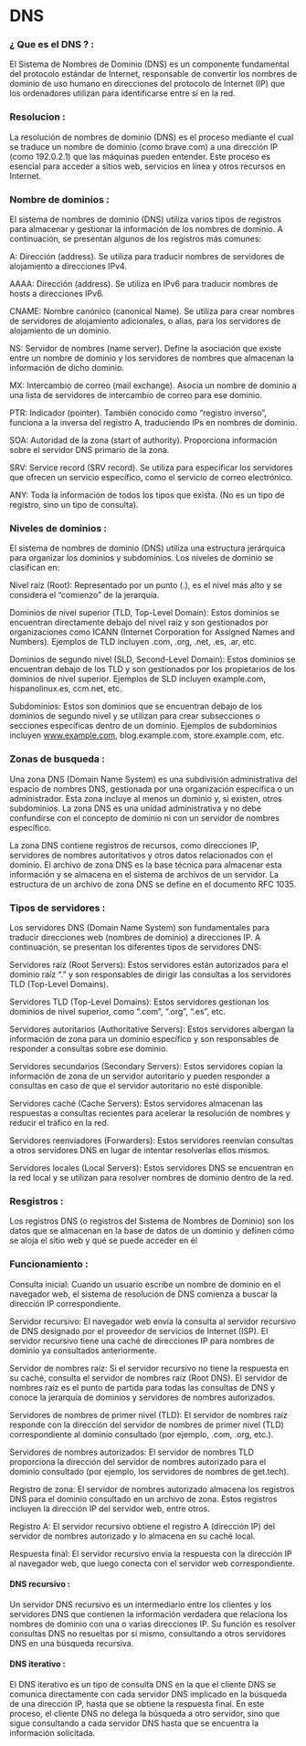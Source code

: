 # DNS

### ¿ Que es el DNS ? :
 El Sistema de Nombres de Dominio (DNS) es un componente fundamental del protocolo estándar de Internet, responsable de convertir los nombres de dominio de uso humano en direcciones del protocolo de Internet (IP) que los ordenadores utilizan para identificarse entre sí en la red.


### Resolucion :
 La resolución de nombres de dominio (DNS) es el proceso mediante el cual se traduce un nombre de dominio (como brave.com) a una dirección IP (como 192.0.2.1) que las máquinas pueden entender. Este proceso es esencial para acceder a sitios web, servicios en línea y otros recursos en Internet.


### Nombre de dominios : 
El sistema de nombres de dominio (DNS) utiliza varios tipos de registros para almacenar y gestionar la información de los nombres de dominio. A continuación, se presentan algunos de los registros más comunes:

A: Dirección (address). Se utiliza para traducir nombres de servidores de alojamiento a direcciones IPv4.

AAAA: Dirección (address). Se utiliza en IPv6 para traducir nombres de hosts a direcciones IPv6.

CNAME: Nombre canónico (canonical Name). Se utiliza para crear nombres de servidores de alojamiento adicionales, o alias, para los servidores de alojamiento de un dominio.

NS: Servidor de nombres (name server). Define la asociación que existe entre un nombre de dominio y los servidores de nombres que almacenan la información de dicho dominio.

MX: Intercambio de correo (mail exchange). Asocia un nombre de dominio a una lista de servidores de intercambio de correo para ese dominio.

PTR: Indicador (pointer). También conocido como “registro inverso”, funciona a la inversa del registro A, traduciendo IPs en nombres de dominio.

SOA: Autoridad de la zona (start of authority). Proporciona información sobre el servidor DNS primario de la zona.

SRV: Service record (SRV record). Se utiliza para especificar los servidores que ofrecen un servicio específico, como el servicio de correo electrónico.

ANY: Toda la información de todos los tipos que exista. (No es un tipo de registro, sino un tipo de consulta).

### Niveles de dominios :
El sistema de nombres de dominio (DNS) utiliza una estructura jerárquica para organizar los dominios y subdominios. Los niveles de dominio se clasifican en:

Nivel raíz (Root): Representado por un punto (.), es el nivel más alto y se considera el “comienzo” de la jerarquía.

Dominios de nivel superior (TLD, Top-Level Domain): Estos dominios se encuentran directamente debajo del nivel raíz y son gestionados por organizaciones como ICANN (Internet Corporation for Assigned Names and Numbers). Ejemplos de TLD incluyen .com, .org, .net, .es, .ar, etc.

Dominios de segundo nivel (SLD, Second-Level Domain): Estos dominios se encuentran debajo de los TLD y son gestionados por los propietarios de los dominios de nivel superior. Ejemplos de SLD incluyen example.com, hispanolinux.es, ccm.net, etc.

Subdominios: Estos son dominios que se encuentran debajo de los dominios de segundo nivel y se utilizan para crear subsecciones o secciones específicas dentro de un dominio. Ejemplos de subdominios incluyen www.example.com, blog.example.com, store.example.com, etc.


### Zonas de busqueda :
Una zona DNS (Domain Name System) es una subdivisión administrativa del espacio de nombres DNS, gestionada por una organización específica o un administrador. Esta zona incluye al menos un dominio y, si existen, otros subdominios. La zona DNS es una unidad administrativa y no debe confundirse con el concepto de dominio ni con un servidor de nombres específico.

La zona DNS contiene registros de recursos, como direcciones IP, servidores de nombres autoritativos y otros datos relacionados con el dominio. El archivo de zona DNS es la base técnica para almacenar esta información y se almacena en el sistema de archivos de un servidor. La estructura de un archivo de zona DNS se define en el documento RFC 1035.

### Tipos de servidores :
Los servidores DNS (Domain Name System) son fundamentales para traducir direcciones web (nombres de dominio) a direcciones IP. A continuación, se presentan los diferentes tipos de servidores DNS:

Servidores raíz (Root Servers): Estos servidores están autorizados para el dominio raíz “.” y son responsables de dirigir las consultas a los servidores TLD (Top-Level Domains).

Servidores TLD (Top-Level Domains): Estos servidores gestionan los dominios de nivel superior, como “.com”, “.org”, “.es”, etc.

Servidores autoritarios (Authoritative Servers): Estos servidores albergan la información de zona para un dominio específico y son responsables de responder a consultas sobre ese dominio.

Servidores secundarios (Secondary Servers): Estos servidores copian la información de zona de un servidor autoritario y pueden responder a consultas en caso de que el servidor autoritario no esté disponible.

Servidores caché (Cache Servers): Estos servidores almacenan las respuestas a consultas recientes para acelerar la resolución de nombres y reducir el tráfico en la red.

Servidores reenviadores (Forwarders): Estos servidores reenvían consultas a otros servidores DNS en lugar de intentar resolverlas ellos mismos.

Servidores locales (Local Servers): Estos servidores DNS se encuentran en la red local y se utilizan para resolver nombres de dominio dentro de la red.

### Resgistros :
Los registros DNS (o registros del Sistema de Nombres de Dominio) son los datos que se almacenan en la base de datos de un dominio y definen cómo se aloja el sitio web y qué se puede acceder en él

### Funcionamiento :
Consulta inicial: Cuando un usuario escribe un nombre de dominio en el navegador web, el sistema de resolución de DNS comienza a buscar la dirección IP correspondiente.

Servidor recursivo: El navegador web envía la consulta al servidor recursivo de DNS designado por el proveedor de servicios de Internet (ISP). El servidor recursivo tiene una caché de direcciones IP para nombres de dominio ya consultados anteriormente.

Servidor de nombres raíz: Si el servidor recursivo no tiene la respuesta en su caché, consulta el servidor de nombres raíz (Root DNS). El servidor de nombres raíz es el punto de partida para todas las consultas de DNS y conoce la jerarquía de dominios y servidores de nombres autorizados.

Servidores de nombres de primer nivel (TLD): El servidor de nombres raíz responde con la dirección del servidor de nombres de primer nivel (TLD) correspondiente al dominio consultado (por ejemplo, .com, .org, etc.).

Servidores de nombres autorizados: El servidor de nombres TLD proporciona la dirección del servidor de nombres autorizado para el dominio consultado (por ejemplo, los servidores de nombres de get.tech).

Registro de zona: El servidor de nombres autorizado almacena los registros DNS para el dominio consultado en un archivo de zona. Estos registros incluyen la dirección IP del servidor web, entre otros.

Registro A: El servidor recursivo obtiene el registro A (dirección IP) del servidor de nombres autorizado y lo almacena en su caché local.

Respuesta final: El servidor recursivo envía la respuesta con la dirección IP al navegador web, que luego conecta con el servidor web correspondiente.

#### DNS recursivo : 
Un servidor DNS recursivo es un intermediario entre los clientes y los servidores DNS que contienen la información verdadera que relaciona los nombres de dominio con una o varias direcciones IP. Su función es resolver consultas DNS no resueltas por sí mismo, consultando a otros servidores DNS en una búsqueda recursiva.

#### DNS iterativo :
El DNS iterativo es un tipo de consulta DNS en la que el cliente DNS se comunica directamente con cada servidor DNS implicado en la búsqueda de una dirección IP, hasta que se obtiene la respuesta final. En este proceso, el cliente DNS no delega la búsqueda a otro servidor, sino que sigue consultando a cada servidor DNS hasta que se encuentra la información solicitada.